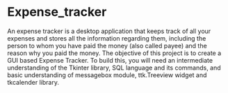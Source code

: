 # Expense_tracker
An expense tracker is a desktop application that keeps track of all your expenses and stores all the information regarding them, including the person to whom you have paid the money (also called payee) and the reason why you paid the money.
The objective of this project is to create a GUI based Expense Tracker. To build this, you will need an intermediate understanding of the Tkinter library, SQL language and its commands, and basic understanding of messagebox module, ttk.Treeview widget and tkcalender library.
